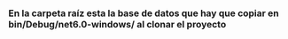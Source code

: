 ### En la carpeta raíz esta la base de datos que hay que copiar en bin/Debug/net6.0-windows/ al clonar el proyecto
